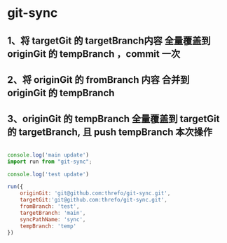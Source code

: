 # git-sync

## 1、将 targetGit 的 targetBranch内容 全量覆盖到 originGit 的 tempBranch ，commit 一次

## 2、将 originGit 的 fromBranch 内容 合并到 originGit 的 tempBranch

## 3、originGit 的 tempBranch 全量覆盖到 targetGit 的 targetBranch, 且 push tempBranch 本次操作

```js

console.log('main update')
import run from "git-sync";

console.log('test update')

run({
    originGit: 'git@github.com:threfo/git-sync.git',
    targetGit:'git@github.com:threfo/git-sync.git',
    fromBranch: 'test',
    targetBranch: 'main',
    syncPathName: 'sync',
    tempBranch: 'temp'
})
```
